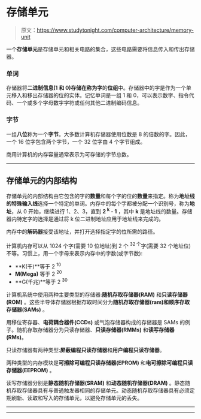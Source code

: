 # 存储单元

> 原文：<https://www.studytonight.com/computer-architecture/memory-unit>

一个**存储单元**是存储单元和相关电路的集合，这些电路需要将信息传入和传出存储器。

### 单词

存储器将**二进制信息(1 和 0)**存储在称为**字**的**位组**中。存储器中的字是作为一个单元移入和移出存储器的位的实体。记忆单词是一组 1 和 0，可以表示数字、指令代码、一个或多个字母数字字符或任何其他二进制编码信息。

### 字节

一组**八位**称为一个**字节**。大多数计算机存储器使用位数是 8 的倍数的字。因此，一个 16 位字包含两个字节，一个 32 位字由 4 个字节组成。

商用计算机的内存容量通常表示为可存储的字节总数。

* * *

## 存储单元的内部结构

存储单元的内部结构由它包含的字的**数量**和每个字的位的**数量**来指定。称为**地址线的特殊输入线**选择一个特定的单词。内存中的每个字都被分配一个识别号，称为**地址**，从 0 开始，继续进行 1、2、3，直到 **2 <sup>k</sup> - 1** ，其中 **k** 是地址线的数量。存储器内特定字的选择是通过将 k 位二进制地址应用于地址线来完成的。

内存中的**解码器**接受该地址，并打开选择指定字的位所需的路径。

计算机内存可以从 1024 个字(需要 10 位地址)到 2 个 <sup>32 个</sup>字(需要 32 个地址位)不等。习惯上，用一个字母来表示内存中的字数(或字节数):

*   **K(千)**等于 2 <sup>10</sup>
*   **M(Mega)** 等于 2 <sup>20</sup>
*   **G(千兆)**等于 2 <sup>30</sup>

计算机系统中使用两种主要类型的存储器:**随机存取存储器(RAM)** 和**只读存储器(ROM)** 。这些半导体存储器根据存取时间分为**随机存取存储器(ram)**和**顺序存取存储器(SAMs)** 。

用移位寄存器、**电荷耦合器件(CCDs)** 或气泡存储器构成的存储器是 SAMs 的例子。随机存取存储器分为只读存储器、**只读存储器(RMMs)** 和**读写存储器(RMs)**。

只读存储器有两种类型:**屏蔽编程只读存储器**和**用户编程只读存储器**。

两种类型的内存模块是**可擦除可编程只读存储器(EPROM)** 和**电可擦除可编程只读存储器(EEPROM)** 。

读写存储器分别是**静态随机存储器(SRAM)** 和**动态随机存储器(DRAM)** 。静态随机存取存储器具有与普通触发器相同的存储单元。动态随机存取存储器具有必须定期刷新、读取和写入的存储单元，以避免存储单元的丢失。

* * *

* * *